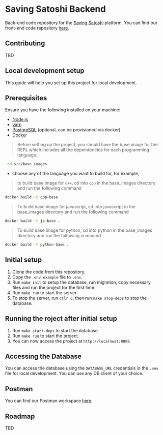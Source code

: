 # Saving Satoshi Backend

Back-end code repository for the [Saving Satoshi](https://savingsatoshi.com/) platform.
You can find our front-end code repository [here](https://github.com/saving-satoshi/saving-satoshi).

## Contributing

TBD

## Local development setup

This guide will help you set up this project for local development.

## Prerequisites

Ensure you have the following installed on your machine:

- [Node.js](https://nodejs.org)
- [yarn](https://yarnpkg.com/)
- [PostgreSQL](https://www.postgresql.org/) (optional, can be provisioned via docker)
- [Docker](https://docs.docker.com/engine/install/)

> Before setting up the project, you should have the base image for the REPL which includes all the dependencies for each programming language.

```bash
 cd src/base_images
 ```

- choose any of the language you want to build for, for example,

> to build base image for `c++`, cd into `cpp` in the base_images directory and run the following command

```bash
docker build -t cpp-base .
```

> To build base image for javascript, cd into javascript in the base_images directory and run the following command

```bash
docker build -t js-base .
```

> To build base image for python, cd into python in the base_images directory and run the following command

```bash
docker build -t python-base .
```

## Initial setup

1. Clone the code from this repository.
2. Copy the `.env.example` file to `.env`.
3. Run `make init` to setup the database, run migration, copy necessary files and run the project for the first time.
4. Run `make run` to start the server.
5. To stop the server, run `ctlr C`, then run `make stop-deps` to stop the database.

## Running the roject after initial setup

1. Run `make start-deps` to start the database.
2. Run `make run` to start the project.
3. You can now access the project at `http://localhost:8000`.

## Accessing the Database

You can access the database using the `DATABASE_URL` credentials in the `.env` file for local development. You can use any DB client of your choice.

## Postman

You can find our Postman workspace [here](https://www.postman.com/saving-satoshi/workspace/saving-satoshi/collection/1182590-df829bc3-2d1a-43dc-8048-8480dfd02f75?ctx=documentation).

## Roadmap

TBD
